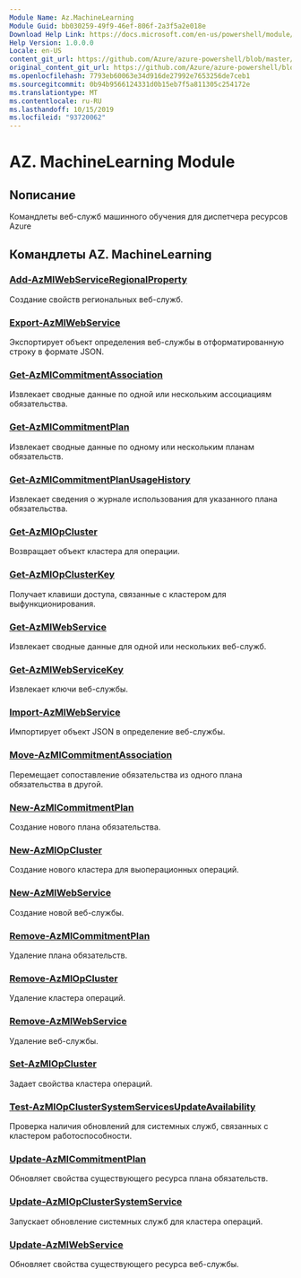 ```yaml
---
Module Name: Az.MachineLearning
Module Guid: bb030259-49f9-46ef-806f-2a3f5a2e018e
Download Help Link: https://docs.microsoft.com/en-us/powershell/module/az.machinelearning
Help Version: 1.0.0.0
Locale: en-US
content_git_url: https://github.com/Azure/azure-powershell/blob/master/src/MachineLearning/MachineLearning/help/Az.MachineLearning.md
original_content_git_url: https://github.com/Azure/azure-powershell/blob/master/src/MachineLearning/MachineLearning/help/Az.MachineLearning.md
ms.openlocfilehash: 7793eb60063e34d916de27992e7653256de7ceb1
ms.sourcegitcommit: 0b94b9566124331d0b15eb7f5a811305c254172e
ms.translationtype: MT
ms.contentlocale: ru-RU
ms.lasthandoff: 10/15/2019
ms.locfileid: "93720062"
---
```

# AZ. MachineLearning Module
## Nописание
Командлеты веб-служб машинного обучения для диспетчера ресурсов Azure

## Командлеты AZ. MachineLearning
### [Add-AzMlWebServiceRegionalProperty](Add-AzMlWebServiceRegionalProperty.md)
Создание свойств региональных веб-служб.

### [Export-AzMlWebService](Export-AzMlWebService.md)
Экспортирует объект определения веб-службы в отформатированную строку в формате JSON.

### [Get-AzMlCommitmentAssociation](Get-AzMlCommitmentAssociation.md)
Извлекает сводные данные по одной или нескольким ассоциациям обязательства.

### [Get-AzMlCommitmentPlan](Get-AzMlCommitmentPlan.md)
Извлекает сводные данные по одному или нескольким планам обязательств.

### [Get-AzMlCommitmentPlanUsageHistory](Get-AzMlCommitmentPlanUsageHistory.md)
Извлекает сведения о журнале использования для указанного плана обязательства.

### [Get-AzMlOpCluster](Get-AzMlOpCluster.md)
Возвращает объект кластера для операции.

### [Get-AzMlOpClusterKey](Get-AzMlOpClusterKey.md)
Получает клавиши доступа, связанные с кластером для выфункционирования.

### [Get-AzMlWebService](Get-AzMlWebService.md)
Извлекает сводные данные для одной или нескольких веб-служб.

### [Get-AzMlWebServiceKey](Get-AzMlWebServiceKey.md)
Извлекает ключи веб-службы.

### [Import-AzMlWebService](Import-AzMlWebService.md)
Импортирует объект JSON в определение веб-службы.

### [Move-AzMlCommitmentAssociation](Move-AzMlCommitmentAssociation.md)
Перемещает сопоставление обязательства из одного плана обязательства в другой.

### [New-AzMlCommitmentPlan](New-AzMlCommitmentPlan.md)
Создание нового плана обязательства.

### [New-AzMlOpCluster](New-AzMlOpCluster.md)
Создание нового кластера для выоперационных операций.

### [New-AzMlWebService](New-AzMlWebService.md)
Создание новой веб-службы.

### [Remove-AzMlCommitmentPlan](Remove-AzMlCommitmentPlan.md)
Удаление плана обязательств.

### [Remove-AzMlOpCluster](Remove-AzMlOpCluster.md)
Удаление кластера операций.

### [Remove-AzMlWebService](Remove-AzMlWebService.md)
Удаление веб-службы.

### [Set-AzMlOpCluster](Set-AzMlOpCluster.md)
Задает свойства кластера операций.

### [Test-AzMlOpClusterSystemServicesUpdateAvailability](Test-AzMlOpClusterSystemServicesUpdateAvailability.md)
Проверка наличия обновлений для системных служб, связанных с кластером работоспособности.

### [Update-AzMlCommitmentPlan](Update-AzMlCommitmentPlan.md)
Обновляет свойства существующего ресурса плана обязательств.

### [Update-AzMlOpClusterSystemService](Update-AzMlOpClusterSystemService.md)
Запускает обновление системных служб для кластера операций.

### [Update-AzMlWebService](Update-AzMlWebService.md)
Обновляет свойства существующего ресурса веб-службы.

